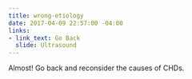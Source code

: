 ```yaml
---
title: wrong-etiology
date: 2017-04-09 22:57:00 -04:00
links:
- link_text: Go Back
  slide: Ultrasound
---
```


Almost! Go back and reconsider the causes of CHDs.